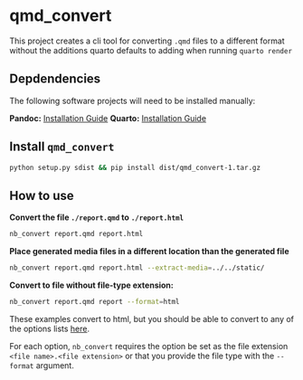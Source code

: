 # qmd_convert

This project creates a cli tool for converting `.qmd` files to a different format without the additions quarto defaults to adding when running `quarto render`

## Depdendencies

The following software projects will need to be installed manually:

**Pandoc:** [Installation Guide](https://pandoc.org/installing.html)
**Quarto:** [Installation Guide](https://quarto.org/docs/get-started/)

## Install `qmd_convert`

```bash
python setup.py sdist && pip install dist/qmd_convert-1.tar.gz
```

## How to use

**Convert the file `./report.qmd` to `./report.html`**
```bash
nb_convert report.qmd report.html
```

**Place generated media files in a different location than the generated file**
```bash
nb_convert report.qmd report.html --extract-media=../../static/
```

**Convert to file without file-type extension:**
```bash
nb_convert report.qmd report --format=html
```

These examples convert to html, but you should be able to convert to any of the options lists [here](https://pandoc.org/MANUAL.html#general-options).

For each option, `nb_convert` requires the option be set as the file extension `<file name>.<file extension>` or that you provide the file type with the `--format` argument. 
